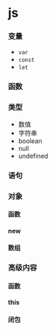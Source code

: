 # js

### 变量

* `var`
* `const`
* `let`

### 函数

### 类型
* 数值
* 字符串
* boolean
* null
* undefined

### 语句

### 对象

#### 函数

#### new

#### 数组


### 高级内容

#### 函数

#### this

#### 闭包
